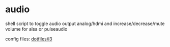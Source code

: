 # audio

shell script to toggle audio output analog/hdmi and increase/decrease/mute volume for alsa or pulseaudio

config files: [dotfiles/i3](https://github.com/mrdotx/dotfiles/tree/master/.config/i3)
